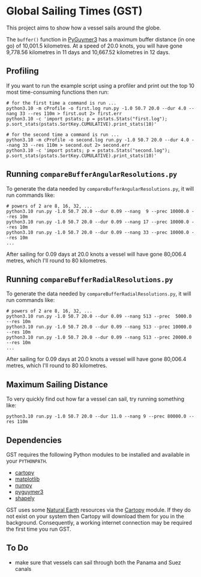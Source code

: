 # Global Sailing Times (GST)

This project aims to show how a vessel sails around the globe.

The `buffer()` function in [PyGuymer3](https://github.com/Guymer/PyGuymer3) has a maximum buffer distance (in one go) of 10,001.5 kilometres. At a speed of 20.0 knots, you will have gone
9,778.56 kilometres in 11 days and 10,667.52 kilometres in 12 days.

## Profiling

If you want to run the example script using a profiler and print out the top 10 most time-consuming functions then run:

```
# for the first time a command is run ...
python3.10 -m cProfile -o first.log run.py -1.0 50.7 20.0 --dur 4.0 --nang 33 --res 110m > first.out 2> first.err
python3.10 -c 'import pstats; p = pstats.Stats("first.log"); p.sort_stats(pstats.SortKey.CUMULATIVE).print_stats(10)'

# for the second time a command is run ...
python3.10 -m cProfile -o second.log run.py -1.0 50.7 20.0 --dur 4.0 --nang 33 --res 110m > second.out 2> second.err
python3.10 -c 'import pstats; p = pstats.Stats("second.log"); p.sort_stats(pstats.SortKey.CUMULATIVE).print_stats(10)'
```

## Running `compareBufferAngularResolutions.py`

To generate the data needed by `compareBufferAngularResolutions.py`, it will run commands like:

```
# powers of 2 are 8, 16, 32, ...
python3.10 run.py -1.0 50.7 20.0 --dur 0.09 --nang  9 --prec 10000.0 --res 10m
python3.10 run.py -1.0 50.7 20.0 --dur 0.09 --nang 17 --prec 10000.0 --res 10m
python3.10 run.py -1.0 50.7 20.0 --dur 0.09 --nang 33 --prec 10000.0 --res 10m
...
```

After sailing for 0.09 days at 20.0 knots a vessel will have gone 80,006.4 metres, which I'll round to 80 kilometres.

## Running `compareBufferRadialResolutions.py`

To generate the data needed by `compareBufferRadialResolutions.py`, it will run commands like:

```
# powers of 2 are 8, 16, 32, ...
python3.10 run.py -1.0 50.7 20.0 --dur 0.09 --nang 513 --prec  5000.0 --res 10m
python3.10 run.py -1.0 50.7 20.0 --dur 0.09 --nang 513 --prec 10000.0 --res 10m
python3.10 run.py -1.0 50.7 20.0 --dur 0.09 --nang 513 --prec 20000.0 --res 10m
...
```

After sailing for 0.09 days at 20.0 knots a vessel will have gone 80,006.4 metres, which I'll round to 80 kilometres.

## Maximum Sailing Distance

To very quickly find out how far a vessel can sail, try running something like:

```
python3.10 run.py -1.0 50.7 20.0 --dur 11.0 --nang 9 --prec 80000.0 --res 110m
```

## Dependencies

GST requires the following Python modules to be installed and available in your `PYTHONPATH`.

* [cartopy](https://pypi.org/project/Cartopy/)
* [matplotlib](https://pypi.org/project/matplotlib/)
* [numpy](https://pypi.org/project/numpy/)
* [pyguymer3](https://github.com/Guymer/PyGuymer3)
* [shapely](https://pypi.org/project/Shapely/)

GST uses some [Natural Earth](https://www.naturalearthdata.com/) resources via the [Cartopy](https://scitools.org.uk/cartopy/docs/latest/) module. If they do not exist on your system then Cartopy will download them for you in the background. Consequently, a working internet connection may be required the first time you run GST.

## To Do

* make sure that vessels can sail through both the Panama and Suez canals
